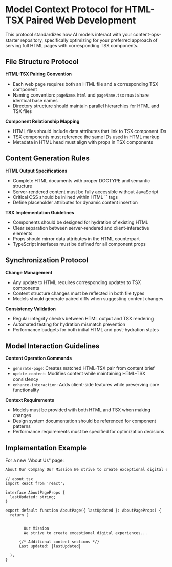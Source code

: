 # Model Context Protocol for HTML-TSX Paired Web Development

This protocol standardizes how AI models interact with your content-ops-starter repository, specifically optimizing for your preferred approach of serving full HTML pages with corresponding TSX components.

## File Structure Protocol

**HTML-TSX Pairing Convention**

- Each web page requires both an HTML file and a corresponding TSX component
- Naming convention: `pageName.html` and `pageName.tsx` must share identical base names
- Directory structure should maintain parallel hierarchies for HTML and TSX files

**Component Relationship Mapping**

- HTML files should include data attributes that link to TSX component IDs
- TSX components must reference the same IDs used in HTML markup
- Metadata in HTML head must align with props in TSX components

## Content Generation Rules

**HTML Output Specifications**

- Complete HTML documents with proper DOCTYPE and semantic structure
- Server-rendered content must be fully accessible without JavaScript
- Critical CSS should be inlined within HTML `` tags
- Define placeholder attributes for dynamic content insertion

**TSX Implementation Guidelines**

- Components should be designed for hydration of existing HTML
- Clear separation between server-rendered and client-interactive elements
- Props should mirror data attributes in the HTML counterpart
- TypeScript interfaces must be defined for all component props

## Synchronization Protocol

**Change Management**

- Any update to HTML requires corresponding updates to TSX components
- Content structure changes must be reflected in both file types
- Models should generate paired diffs when suggesting content changes

**Consistency Validation**

- Regular integrity checks between HTML output and TSX rendering
- Automated testing for hydration mismatch prevention
- Performance budgets for both initial HTML and post-hydration states

## Model Interaction Guidelines

**Content Operation Commands**

- `generate-page`: Creates matched HTML-TSX pair from content brief
- `update-content`: Modifies content while maintaining HTML-TSX consistency
- `enhance-interaction`: Adds client-side features while preserving core functionality

**Context Requirements**

- Models must be provided with both HTML and TSX when making changes
- Design system documentation should be referenced for component patterns
- Performance requirements must be specified for optimization decisions

## Implementation Example

For a new "About Us" page:

```html
About Our Company Our Mission We strive to create exceptional digital experiences...
```

```tsx
// about.tsx
import React from 'react';

interface AboutPageProps {
  lastUpdated: string;
}

export default function AboutPage({ lastUpdated }: AboutPageProps) {
  return (


        Our Mission
        We strive to create exceptional digital experiences...

      {/* Additional content sections */}
      Last updated: {lastUpdated}

  );
}
```
